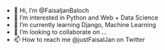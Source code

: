 - 👋 Hi, I’m @FaisaljanBaloch
- 👀 I’m interested in Python and Web + Data Science
- 🌱 I’m currently learning Django, Machine Learning
- 💞️ I’m looking to collaborate on ...
- 📫 How to reach me @justFaisalJan on Twitter

<!---
FaisaljanBaloch/FaisaljanBaloch is a ✨ special ✨ repository because its `README.md` (this file) appears on your GitHub profile.
You can click the Preview link to take a look at your changes.
--->
